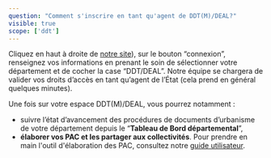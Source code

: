 ```yaml
---
question: "Comment s'inscrire en tant qu'agent de DDT(M)/DEAL?"
visible: true
scope: ['ddt']
---
```


Cliquez en haut à droite de [notre site](https://docurba.beta.gouv.fr/)), sur le bouton “connexion”, renseignez vos informations en prenant le soin de  sélectionner votre département et de cocher la case “DDT/DEAL”. Notre équipe se chargera de valider vos droits d’accès en tant qu’agent de l’État (cela prend en général quelques minutes). 

Une fois sur votre espace DDT(M)/DEAL, vous pourrez notamment : 
- suivre l’état d’avancement des procédures de documents d’urbanisme de votre département depuis le “**Tableau de Bord départemental**”,
- **élaborer vos PAC et les partager aux collectivités**. Pour prendre en main l'outil d'élaboration des PAC, consultez notre [guide utilisateur](https://docurba.beta.gouv.fr/guide). 
